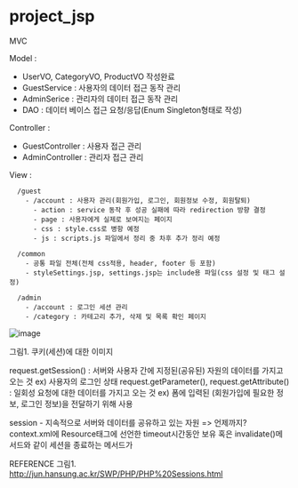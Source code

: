 # project_jsp

MVC

Model : 

  - UserVO, CategoryVO, ProductVO 작성완료
  - GuestService : 사용자의 데이터 접근 동작 관리
  - AdminSerice : 관리자의 데이터 접근 동작 관리
  - DAO : 데이터 베이스 접근 요청/응답(Enum Singleton형태로 작성) 
        
Controller :

  - GuestController : 사용자 접근 관리
  - AdminController : 관리자 접근 관리
      
View : 

      /guest
        - /account : 사용자 관리(회원가입, 로그인, 회원정보 수정, 회원탈퇴)
          - action : service 동작 후 성공 실패에 따라 redirection 방향 결정
          - page : 사용자에게 실제로 보여지는 페이지
          - css : style.css로 병항 예정
          - js : scripts.js 파일에서 정리 중 차후 추가 정리 예정
      
      /common
        - 공통 파일 전체(전체 css적용, header, footer 등 포함)
        - styleSettings.jsp, settings.jsp는 include용 파일(css 설정 및 태그 설정)
      
      /admin
        - /account : 로그인 세션 관리
        - /category : 카테고리 추가, 삭제 및 목록 확인 페이지


![image](https://user-images.githubusercontent.com/28711917/127891988-e1acc734-29dc-4aa2-800e-c24c131d92ea.png "쿠키(세션)에 대한 이미지")

그림1. 쿠키(세션)에 대한 이미지

request.getSession() : 서버와 사용자 간에 지정된(공유된) 자원의 데이터를 가지고 오는 것 ex) 사용자의 로그인 상태
request.getParameter(), request.getAttribute() : 일회성 요청에 대한 데이터를 가지고 오는 것 ex) 폼에 입력된 (회원가입에 필요한 정보, 로그인 정보)을 전달하기 위해 사용

session - 지속적으로 서버와 데이터를 공유하고 있는 자원 => 언제까지? context.xml에 Resource태그에 선언한 timeout시간동안 보유 혹은 invalidate()메서드와 같이 세션을 종료하는 메서드가 

REFERENCE
그림1. http://jun.hansung.ac.kr/SWP/PHP/PHP%20Sessions.html
